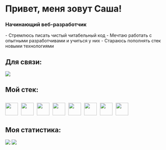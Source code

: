 <div>
  <h1>Привет, меня зовут Саша!</h1>
  <h3>Начинающий веб-разработчик</h3>
</div>
- Стремлюсь писать чистый читабельный код
- Мечтаю работать с опытными разработчивами и учиться у них
- Стараюсь пополнять стек новыми технологиями

## Для связи:
<div id="socials">
  <a href="https://t.me/alexskhnv">
    <img src="https://img.shields.io/badge/Telegram-blue?style=for-the-badge&logo=telegram&logoColor=white">
  </a>
</div>

<h2>Мой стек:<h2/>
<img src="https://cdn.jsdelivr.net/gh/devicons/devicon/icons/javascript/javascript-plain.svg" width="40" height="40" />&nbsp;
<img src="https://cdn.jsdelivr.net/gh/devicons/devicon/icons/html5/html5-original-wordmark.svg"  width="40" height="40" />&nbsp;
<img src="https://cdn.jsdelivr.net/gh/devicons/devicon/icons/css3/css3-original-wordmark.svg"  width="40" height="40" />&nbsp;
<img src="https://cdn.jsdelivr.net/gh/devicons/devicon/icons/react/react-original-wordmark.svg" width="40" height="40"  />&nbsp;
<img src="https://cdn.jsdelivr.net/gh/devicons/devicon/icons/mongodb/mongodb-original-wordmark.svg"  width="40" height="40" />&nbsp;
<img src="https://cdn.jsdelivr.net/gh/devicons/devicon/icons/express/express-original.svg" width="40" height="40"  />&nbsp;
<img src="https://cdn.jsdelivr.net/gh/devicons/devicon/icons/nodejs/nodejs-original.svg"  width="40" height="40" />&nbsp;
<img src="https://cdn.jsdelivr.net/gh/devicons/devicon/icons/git/git-original.svg" width="40" height="40"/>&nbsp;

<h2>Моя статистика:</h2>
<div>
  <img src="http://github-profile-summary-cards.vercel.app/api/cards/repos-per-language?username=SushaIvanova&theme=default" />
  <img src="http://github-profile-summary-cards.vercel.app/api/cards/stats?username=SushaIvanova&theme=default" />
</div>

<!--

Here are some ideas to get you started:

- 🔭 I’m currently working on ...
- 🌱 I’m currently learning ...
- 👯 I’m looking to collaborate on ...
- 🤔 I’m looking for help with ...
- 💬 Ask me about ...
- 📫 How to reach me: ...
- 😄 Pronouns: ...
- ⚡ Fun fact: ...
-->
